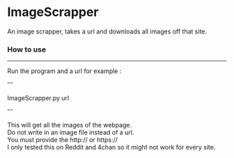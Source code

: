# ImageScrapper
An image scrapper, takes a url and downloads all images off that site.
### How to use  

---
Run the program and a url for example :  

'''

ImageScrapper.py url

'''

This will get all the images of the webpage.  
Do not write in an image file instead of a url.  
You must provide the http:// or https://  
I only tested this on Reddit and 4chan so it might not work for every site.
